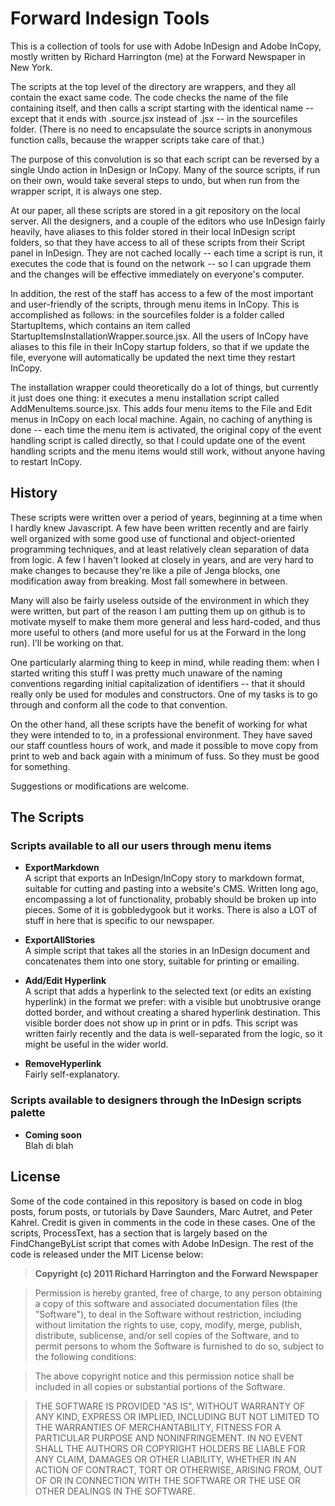 # Forward Indesign Tools

This is a collection of tools for use with Adobe InDesign and Adobe InCopy, mostly written by Richard Harrington (me) at the Forward Newspaper in New York.

The scripts at the top level of the directory are wrappers, and they all contain the exact same code. The code checks the name of the file containing itself, and then calls a script starting with the identical name -- except that it ends with .source.jsx instead of .jsx -- in the sourcefiles folder. (There is no need to encapsulate the source scripts in anonymous function calls, because the wrapper scripts take care of that.)

The purpose of this convolution is so that each script can be reversed by a single Undo action in InDesign or InCopy. Many of the source scripts, if run on their own, would take several steps to undo, but when run from the wrapper script, it is always one step.

At our paper, all these scripts are stored in a git repository on the local server. All the designers, and a couple of the editors who use InDesign fairly heavily, have aliases to this folder stored in their local InDesign script folders, so that they have access to all of these scripts from their Script panel in InDesign. They are not cached locally -- each time a script is run, it executes the code that is found on the network -- so I can upgrade them and the changes will be effective immediately on everyone's computer. 

In addition, the rest of the staff has access to a few of the most important and user-friendly of the scripts, through menu items in InCopy. This is accomplished as follows: in the sourcefiles folder is a folder called StartupItems, which contains an item called StartupItemsInstallationWrapper.source.jsx. All the users of InCopy have aliases to this file in their InCopy startup folders, so that if we update the file, everyone will automatically be updated the next time they restart InCopy. 

The installation wrapper could theoretically do a lot of things, but currently it just does one thing: it executes a menu installation script called AddMenuItems.source.jsx. This adds four menu items to the File and Edit menus in InCopy on each local machine. Again, no caching of anything is done -- each time the menu item is activated, the original copy of the event handling script is called directly, so that I could update one of the event handling scripts and the menu items would still work, without anyone having to restart InCopy.


## History

These scripts were written over a period of years, beginning at a time when I hardly knew Javascript. A few have been written recently and are fairly well organized with some good use of functional and object-oriented programming techniques, and at least relatively clean separation of data from logic. A few I haven't looked at closely in years, and are very hard to make changes to because they're like a pile of Jenga blocks, one modification away from breaking. Most fall somewhere in between.

Many will also be fairly useless outside of the environment in which they were written, but part of the reason I am putting them up on github is to motivate myself to make them more general and less hard-coded, and thus more useful to others (and more useful for us at the Forward in the long run). I'll be working on that. 

One particularly alarming thing to keep in mind, while reading them: when I started writing this stuff I was pretty much unaware of the naming conventions regarding initial capitalization of identifiers -- that it should really only be used for modules and constructors. One of my tasks is to go through and conform all the code to that convention.

On the other hand, all these scripts have the benefit of working for what they were intended to to, in a professional environment. They have saved our staff countless hours of work, and made it possible to move copy from print to web and back again with a minimum of fuss. So they must be good for something.

Suggestions or modifications are welcome.


## The Scripts

### Scripts available to all our users through menu items

* __ExportMarkdown__  
A script that exports an InDesign/InCopy story to markdown format, suitable for cutting and pasting into a website's CMS. Written long ago, encompassing a lot of functionality, probably should be broken up into pieces. Some of it is gobbledygook but it works. There is also a LOT of stuff in here that is specific to our newspaper.

* __ExportAllStories__  
A simple script that takes all the stories in an InDesign document and concatenates them into one story, suitable for printing or emailing.

* __Add/Edit Hyperlink__  
A script that adds a hyperlink to the selected text (or edits an existing hyperlink) in the format we prefer: with a visible but unobtrusive orange dotted border, and without creating a shared hyperlink destination. This visible border does not show up in print or in pdfs. This script was written fairly recently and the data is well-separated from the logic, so it might be useful in the wider world.

* __RemoveHyperlink__  
Fairly self-explanatory.




### Scripts available to designers through the InDesign scripts palette

* __Coming soon__  
Blah di blah


## License

Some of the code contained in this repository is based on code in blog posts, forum posts, or tutorials by Dave Saunders, Marc Autret, and Peter Kahrel. Credit is given in comments in the code in these cases. One of the scripts, ProcessText, has a section that is largely based on the FindChangeByList script that comes with Adobe InDesign. The rest of the code is released under the MIT License below:

>__Copyright (c) 2011 Richard Harrington and the Forward Newspaper__

>Permission is hereby granted, free of charge, to any person obtaining a copy of this software and associated documentation files (the "Software"), to deal in the Software without restriction, including without limitation the rights to use, copy, modify, merge, publish, distribute, sublicense, and/or sell copies of the Software, and to permit persons to whom the Software is furnished to do so, subject to the following conditions:

>The above copyright notice and this permission notice shall be included in all copies or substantial portions of the Software.

>THE SOFTWARE IS PROVIDED "AS IS", WITHOUT WARRANTY OF ANY KIND, EXPRESS OR IMPLIED, INCLUDING BUT NOT LIMITED TO THE WARRANTIES OF MERCHANTABILITY, FITNESS FOR A PARTICULAR PURPOSE AND NONINFRINGEMENT. IN NO EVENT SHALL THE AUTHORS OR COPYRIGHT HOLDERS BE LIABLE FOR ANY CLAIM, DAMAGES OR OTHER LIABILITY, WHETHER IN AN ACTION OF CONTRACT, TORT OR OTHERWISE, ARISING FROM, OUT OF OR IN CONNECTION WITH THE SOFTWARE OR THE USE OR OTHER DEALINGS IN THE SOFTWARE.